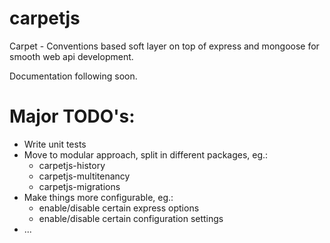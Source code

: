 carpetjs
======

Carpet - Conventions based soft layer on top of express and mongoose for smooth web api development.

Documentation following soon.

# Major TODO's:

- Write unit tests
- Move to modular approach, split in different packages, eg.:
  - carpetjs-history
  - carpetjs-multitenancy
  - carpetjs-migrations
- Make things more configurable, eg.:
  - enable/disable certain express options
  - enable/disable certain configuration settings
- ...
